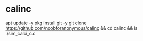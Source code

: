 # calinc
apt update -y
pkg install git -y 
git clone https://github.com/noobforanonymous/calinc && cd calinc && ls ./sim_calci_c.c
